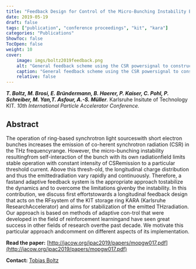 ```yaml
---
title: "Feedback Design for Control of the Micro-Bunching Instability Based on Reinforcement Learning"
date: 2019-05-19
draft: false
tags: ["publication", "conference proceedings", "kit", "kara"]
categories: "Publications"
ShowToc: false
TocOpen: false
weight: 10
cover:
    image: imgs/boltz2019feedback.png
    alt: "General feedback scheme using the CSR powersignal to construct both, the state and reward signal of the Markov decision process (MDP)."
    caption: "General feedback scheme using the CSR powersignal to construct both, the state and reward signal of the Markov decision process (MDP)."
    relative: false
---
```


_**T. Boltz, M. Brosi, E. Bründermann, B. Haerer, P. Kaiser, C. Pohl, P. Schreiber, M. Yan,T. Asfour, A.-S. Müller**._ Karlsruhe Insitute of Technology KIT. _10th International Particle Accelerator Conference._

## Abstract

The operation of ring-based synchrotron light sourceswith short electron bunches increases the emission of co-herent synchrotron radiation (CSR) in the THz frequencyrange. However, the micro-bunching instability resultingfrom self-interaction of the bunch with its own radiationfield limits stable operation with constant intensity of CSRemission to a particular threshold current. Above this thresh-old, the longitudinal charge distribution and thus the emittedradiation vary rapidly and continuously. Therefore, a fastand adaptive feedback system is the appropriate approach tostabilize the dynamics and to overcome the limitations givenby the instability. In this contribution, we discuss first effortstowards a longitudinal feedback design that acts on the RFsystem of the KIT storage ring KARA (Karlsruhe ResearchAccelerator) and aims for stabilization of the emitted THzradiation. Our approach is based on methods of adaptive con-trol that were developed in the field of reinforcement learningand have seen great success in other fields of research overthe past decade. We motivate this particular approach andcomment on different aspects of its implementation.

**Read the paper:** [http://jacow.org/ipac2019/papers/mopgw017.pdf](http://jacow.org/ipac2019/papers/mopgw017.pdf)

**Contact:** [Tobias Boltz](mailto:tobias.boltz@kit.edu)
